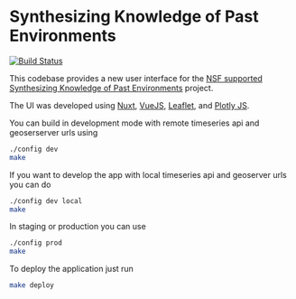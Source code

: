 # Synthesizing Knowledge of Past Environments

[![Build Status](https://travis-ci.com/openskope/skopeui.svg?branch=main)](https://travis-ci.com/openskope/skopeui)

This codebase provides a new user interface for the [NSF supported](https://www.openskope.org/skope-nsf-proposal) [Synthesizing Knowledge of Past Environments](https://www.openskope.org/) project.

The UI was developed using [Nuxt](https://nuxtjs.org/), [VueJS](https://vuejs.org/), [Leaflet](https://leafletjs.com/), and [Plotly JS](https://plotly.com/javascript/). 

You can build in development mode with remote timeseries api and geoserserver urls using

```bash
./config dev
make
```

If you want to develop the app with local timeseries api and geoserver urls you can do

```bash
./config dev local
make
```

In staging or production you can use

```bash
./config prod
make
```

To deploy the application just run

```bash
make deploy
```
